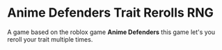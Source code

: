 # **Anime Defenders Trait Rerolls RNG**

A game based on the roblox game **Anime Defenders** this game let's you reroll your trait multiple times.
